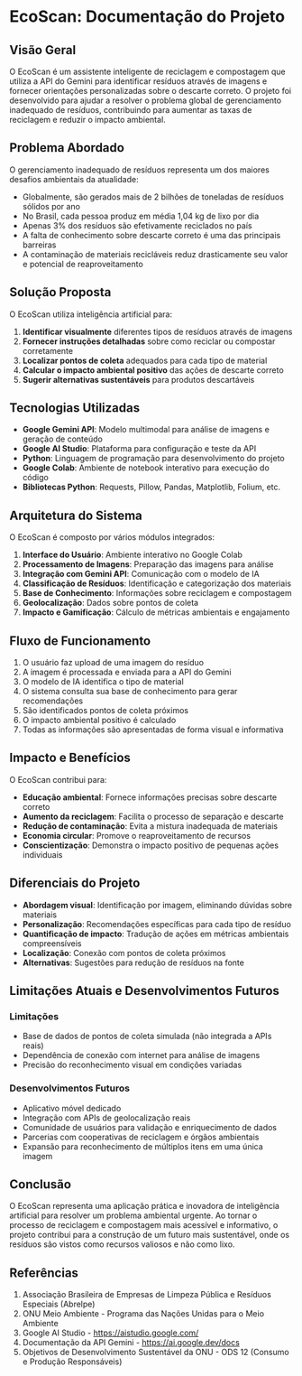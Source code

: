# EcoScan: Documentação do Projeto

## Visão Geral

O EcoScan é um assistente inteligente de reciclagem e compostagem que utiliza a API do Gemini para identificar resíduos através de imagens e fornecer orientações personalizadas sobre o descarte correto. O projeto foi desenvolvido para ajudar a resolver o problema global de gerenciamento inadequado de resíduos, contribuindo para aumentar as taxas de reciclagem e reduzir o impacto ambiental.

## Problema Abordado

O gerenciamento inadequado de resíduos representa um dos maiores desafios ambientais da atualidade:

- Globalmente, são gerados mais de 2 bilhões de toneladas de resíduos sólidos por ano
- No Brasil, cada pessoa produz em média 1,04 kg de lixo por dia
- Apenas 3% dos resíduos são efetivamente reciclados no país
- A falta de conhecimento sobre descarte correto é uma das principais barreiras
- A contaminação de materiais recicláveis reduz drasticamente seu valor e potencial de reaproveitamento

## Solução Proposta

O EcoScan utiliza inteligência artificial para:

1. **Identificar visualmente** diferentes tipos de resíduos através de imagens
2. **Fornecer instruções detalhadas** sobre como reciclar ou compostar corretamente
3. **Localizar pontos de coleta** adequados para cada tipo de material
4. **Calcular o impacto ambiental positivo** das ações de descarte correto
5. **Sugerir alternativas sustentáveis** para produtos descartáveis

## Tecnologias Utilizadas

- **Google Gemini API**: Modelo multimodal para análise de imagens e geração de conteúdo
- **Google AI Studio**: Plataforma para configuração e teste da API
- **Python**: Linguagem de programação para desenvolvimento do projeto
- **Google Colab**: Ambiente de notebook interativo para execução do código
- **Bibliotecas Python**: Requests, Pillow, Pandas, Matplotlib, Folium, etc.

## Arquitetura do Sistema

O EcoScan é composto por vários módulos integrados:

1. **Interface do Usuário**: Ambiente interativo no Google Colab
2. **Processamento de Imagens**: Preparação das imagens para análise
3. **Integração com Gemini API**: Comunicação com o modelo de IA
4. **Classificação de Resíduos**: Identificação e categorização dos materiais
5. **Base de Conhecimento**: Informações sobre reciclagem e compostagem
6. **Geolocalização**: Dados sobre pontos de coleta
7. **Impacto e Gamificação**: Cálculo de métricas ambientais e engajamento

## Fluxo de Funcionamento

1. O usuário faz upload de uma imagem do resíduo
2. A imagem é processada e enviada para a API do Gemini
3. O modelo de IA identifica o tipo de material
4. O sistema consulta sua base de conhecimento para gerar recomendações
5. São identificados pontos de coleta próximos
6. O impacto ambiental positivo é calculado
7. Todas as informações são apresentadas de forma visual e informativa

## Impacto e Benefícios

O EcoScan contribui para:

- **Educação ambiental**: Fornece informações precisas sobre descarte correto
- **Aumento da reciclagem**: Facilita o processo de separação e descarte
- **Redução de contaminação**: Evita a mistura inadequada de materiais
- **Economia circular**: Promove o reaproveitamento de recursos
- **Conscientização**: Demonstra o impacto positivo de pequenas ações individuais

## Diferenciais do Projeto

- **Abordagem visual**: Identificação por imagem, eliminando dúvidas sobre materiais
- **Personalização**: Recomendações específicas para cada tipo de resíduo
- **Quantificação de impacto**: Tradução de ações em métricas ambientais compreensíveis
- **Localização**: Conexão com pontos de coleta próximos
- **Alternativas**: Sugestões para redução de resíduos na fonte

## Limitações Atuais e Desenvolvimentos Futuros

### Limitações
- Base de dados de pontos de coleta simulada (não integrada a APIs reais)
- Dependência de conexão com internet para análise de imagens
- Precisão do reconhecimento visual em condições variadas

### Desenvolvimentos Futuros
- Aplicativo móvel dedicado
- Integração com APIs de geolocalização reais
- Comunidade de usuários para validação e enriquecimento de dados
- Parcerias com cooperativas de reciclagem e órgãos ambientais
- Expansão para reconhecimento de múltiplos itens em uma única imagem

## Conclusão

O EcoScan representa uma aplicação prática e inovadora de inteligência artificial para resolver um problema ambiental urgente. Ao tornar o processo de reciclagem e compostagem mais acessível e informativo, o projeto contribui para a construção de um futuro mais sustentável, onde os resíduos são vistos como recursos valiosos e não como lixo.

## Referências

1. Associação Brasileira de Empresas de Limpeza Pública e Resíduos Especiais (Abrelpe)
2. ONU Meio Ambiente - Programa das Nações Unidas para o Meio Ambiente
3. Google AI Studio - https://aistudio.google.com/
4. Documentação da API Gemini - https://ai.google.dev/docs
5. Objetivos de Desenvolvimento Sustentável da ONU - ODS 12 (Consumo e Produção Responsáveis)
